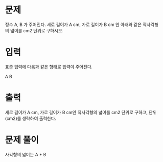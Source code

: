 # 문제
정수 A, B 가 주어진다. 세로 길이가 A cm, 가로 길이가 B cm 인 아래와 같은 직사각형의 넓이를 cm2 단위로 구하시오.

# 입력
표준 입력에 다음과 같은 형태로 입력이 주어진다.

A
B

# 출력
세로 길이가 A cm, 가로 길이가 B cm인 직사각형의 넓이를 cm2 단위로 구하고, 단위 (cm2)를 생략하여 출력한다.

# 문제 풀이
사각형의 넓이는 A * B